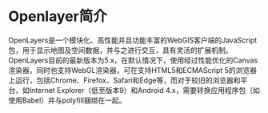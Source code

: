 # Openlayer简介
OpenLayers是一个模块化、高性能并且功能丰富的WebGIS客户端的JavaScript包，用于显示地图及空间数据，并与之进行交互，具有灵活的扩展机制。OpenLayers目前的最新版本为5.x，在默认情况下，使用经过性能优化的Canvas渲染器，同时也支持WebGL渲染器，可在支持HTML5和ECMAScript 5的浏览器上运行，包括Chrome、Firefox、Safari和Edge等，而对于较旧的浏览器和平台，如Internet Explorer（低至版本9）和Android 4.x，需要转换应用程序包（如使用Babel）并与polyfill捆绑在一起。






